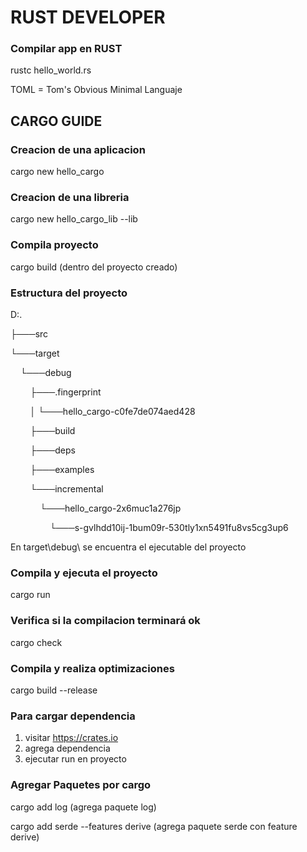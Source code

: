 # RUST DEVELOPER

### Compilar app en RUST
rustc hello_world.rs

TOML = Tom's Obvious Minimal Languaje

## CARGO GUIDE

### Creacion de una aplicacion
cargo new hello_cargo

### Creacion de una libreria
cargo new hello_cargo_lib --lib

### Compila proyecto
cargo build (dentro del proyecto creado)

### Estructura del proyecto
<p>D:.</p>
<p>├───src</p>
<p>└───target</p>
<p>&nbsp&nbsp&nbsp&nbsp└───debug</p>
<p>&nbsp&nbsp&nbsp&nbsp&nbsp&nbsp&nbsp&nbsp├───.fingerprint</p>
<p>&nbsp&nbsp&nbsp&nbsp&nbsp&nbsp&nbsp&nbsp│   └───hello_cargo-c0fe7de074aed428</p>
<p>&nbsp&nbsp&nbsp&nbsp&nbsp&nbsp&nbsp&nbsp├───build</p>
<p>&nbsp&nbsp&nbsp&nbsp&nbsp&nbsp&nbsp&nbsp├───deps</p>
<p>&nbsp&nbsp&nbsp&nbsp&nbsp&nbsp&nbsp&nbsp├───examples</p>
<p>&nbsp&nbsp&nbsp&nbsp&nbsp&nbsp&nbsp&nbsp└───incremental</p>
<p>&nbsp&nbsp&nbsp&nbsp&nbsp&nbsp&nbsp&nbsp&nbsp&nbsp&nbsp&nbsp└───hello_cargo-2x6muc1a276jp</p>
<p>&nbsp&nbsp&nbsp&nbsp&nbsp&nbsp&nbsp&nbsp&nbsp&nbsp&nbsp&nbsp&nbsp&nbsp&nbsp&nbsp└───s-gvlhdd10ij-1bum09r-530tly1xn5491fu8vs5cg3up6</p>
		
En target\debug\ se encuentra el ejecutable del proyecto

### Compila y ejecuta el proyecto
cargo run

### Verifica si la compilacion terminará ok
cargo check

### Compila y realiza optimizaciones
cargo build --release

### Para cargar dependencia
1. visitar https://crates.io
2. agrega dependencia
3. ejecutar run en proyecto

### Agregar Paquetes por cargo
<p>cargo add log (agrega paquete log)</p>
<p>cargo add serde --features derive (agrega paquete serde con feature derive)</p>
